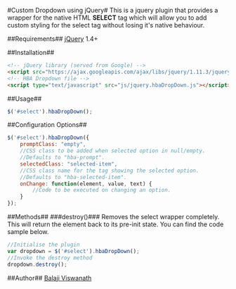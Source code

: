 #Custom Dropdown using jQuery#
This is a jquery plugin that provides a wrapper for the native HTML **SELECT** tag which will allow you to add custom styling for the select tag without losing it's native behaviour.

##Requirements##
[jQuery](https://jquery.com) 1.4+

##Installation##
```html
<!-- jQuery library (served from Google) -->
<script src="https://ajax.googleapis.com/ajax/libs/jquery/1.11.3/jquery.min.js"></script>
<!-- HBA Dropdown file -->
<script type="text/javascript" src="js/jquery.hbaDropDown.js"></script>
```
##Usage##
```javascript
$('#select').hbaDropDown();
```
##Configuration Options##
```javascript
$('#select').hbaDropDown({
    promptClass: "empty",
    //CSS class to be added when selected option in null/empty. 
    //Defaults to "hba-prompt".
    selectedClass: "selected-item",
    //CSS class name for the tag showing the selected option. 
    //Defaults to "hba-selected-item".
    onChange: function(element, value, text) {
        //Code to be executed on changing an option.
    }
});
```
##Methods##
###destroy()###
Removes the select wrapper completely. This will return the element back to its pre-init state. You can find the code sample below.
```javascript
//Initialise the plugin
var dropdown = $('#select').hbaDropDown();
//Invoke the destroy method
dropdown.destroy();
```

##Author##
[Balaji Viswanath](https://github.com/balajigans)
